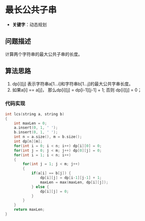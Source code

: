 # 最长公共子串

- **关键字**：动态规划

## 问题描述

计算两个字符串的最大公共子串的长度。

## 算法思路

1. dp[i][j] 表示字符串a[1...i]和字符串b[1...j]的最大公共字串长度。
2. 如果a[i] == a[j]， 那么dp[i][j] = dp[i-1][j-1] + 1; 否则 dp[i][j] = 0；

### 代码实现

```c++
int lcs(string a, string b)
{
    int maxLen = 0;
    a.insert(0, 1, ' ');
    b.insert(0, 1, ' ');
    int n = a.size(), m = b.size();
    int dp[n][m];
    for(int i = 0; i < n; i++) dp[i][0] = 0;
    for(int j = 0; j < m; j++) dp[0][j] = 0;
    for(int i = 1; i < n; i++) 
    {
        for(int j = 1; j < m; j++)
        {
            if(a[i] == b[j]) {
                dp[i][j] = dp[i-1][j-1] + 1;
                maxLen = max(maxLen, dp[i][j]);
            } else {
                dp[i][j] = 0;
            } 
        }
    }
    return maxLen;
}
```